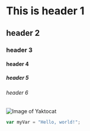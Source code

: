 # This is header 1
## header 2
### header 3
#### header 4
##### header 5
###### header 6


![Image of Yaktocat](https://octodex.github.com/images/yaktocat.png)

``` javascript
var myVar = "Hello, world!";
```

